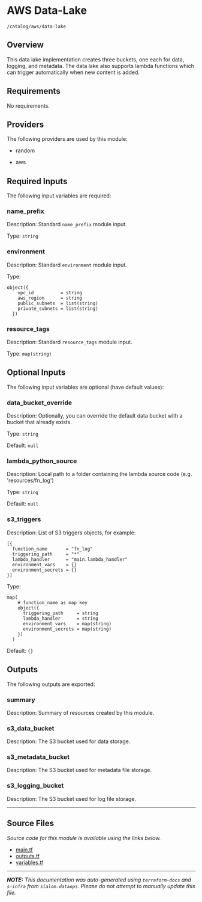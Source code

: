 
# AWS Data-Lake

`/catalog/aws/data-lake`

## Overview


This data lake implementation creates three buckets, one each for data, logging, and metadata. The data lake also supports lambda functions which can
trigger automatically when new content is added.

## Requirements

No requirements.

## Providers

The following providers are used by this module:

- random

- aws

## Required Inputs

The following input variables are required:

### name\_prefix

Description: Standard `name_prefix` module input.

Type: `string`

### environment

Description: Standard `environment` module input.

Type:

```hcl
object({
    vpc_id          = string
    aws_region      = string
    public_subnets  = list(string)
    private_subnets = list(string)
  })
```

### resource\_tags

Description: Standard `resource_tags` module input.

Type: `map(string)`

## Optional Inputs

The following input variables are optional (have default values):

### data\_bucket\_override

Description: Optionally, you can override the default data bucket with a bucket that already exists.

Type: `string`

Default: `null`

### lambda\_python\_source

Description: Local path to a folder containing the lambda source code (e.g. 'resources/fn\_log')

Type: `string`

Default: `null`

### s3\_triggers

Description: List of S3 triggers objects, for example:
```
[{
  function_name       = "fn_log"
  triggering_path     = "*"
  lambda_handler      = "main.lambda_handler"
  environment_vars    = {}
  environment_secrets = {}
}]
```

Type:

```hcl
map(
    # function_name as map key
    object({
      triggering_path     = string
      lambda_handler      = string
      environment_vars    = map(string)
      environment_secrets = map(string)
    })
  )
```

Default: `{}`

## Outputs

The following outputs are exported:

### summary

Description: Summary of resources created by this module.

### s3\_data\_bucket

Description: The S3 bucket used for data storage.

### s3\_metadata\_bucket

Description: The S3 bucket used for metadata file storage.

### s3\_logging\_bucket

Description: The S3 bucket used for log file storage.

---------------------

## Source Files

_Source code for this module is available using the links below._

* [main.tf](https://github.com/slalom-ggp/dataops-infra/tree/main//catalog/aws/data-lake/main.tf)
* [outputs.tf](https://github.com/slalom-ggp/dataops-infra/tree/main//catalog/aws/data-lake/outputs.tf)
* [variables.tf](https://github.com/slalom-ggp/dataops-infra/tree/main//catalog/aws/data-lake/variables.tf)

---------------------

_**NOTE:** This documentation was auto-generated using
`terraform-docs` and `s-infra` from `slalom.dataops`.
Please do not attempt to manually update this file._
